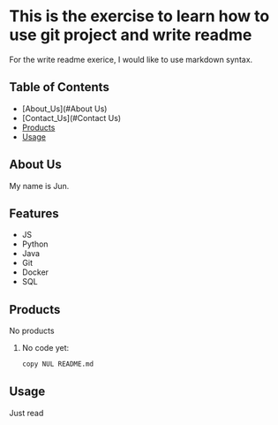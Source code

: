 # This is the exercise to learn how to use git project and write readme

For the write readme exerice, I would like to use markdown syntax.
## Table of Contents

- [About_Us](#About Us)
- [Contact_Us](#Contact Us)
- [Products](#Products)
- [Usage](#usage)

## About Us

My name is Jun.

## Features

- JS
- Python
- Java
- Git
- Docker
- SQL

## Products

No products

1. No code yet:

    ```bash
    copy NUL README.md
    ```

## Usage

Just read
